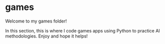 # games

Welcome to my games folder!

In this section, this is where I code games apps using Python to practice AI methodologies. Enjoy and hope it helps!
